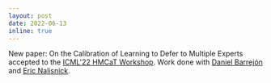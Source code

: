 ```yaml
---
layout: post
date: 2022-06-13
inline: true
---
```


New paper: On the Calibration of Learning to Defer to Multiple Experts accepted to the [ICML'22 HMCaT Workshop](https://sites.google.com/view/icml-2022-hmcat/home). Work done with [Daniel Barrejón](https://www.tsc.uc3m.es/~dbarrejon/) and [Eric Nalisnick](https://enalisnick.github.io/).

